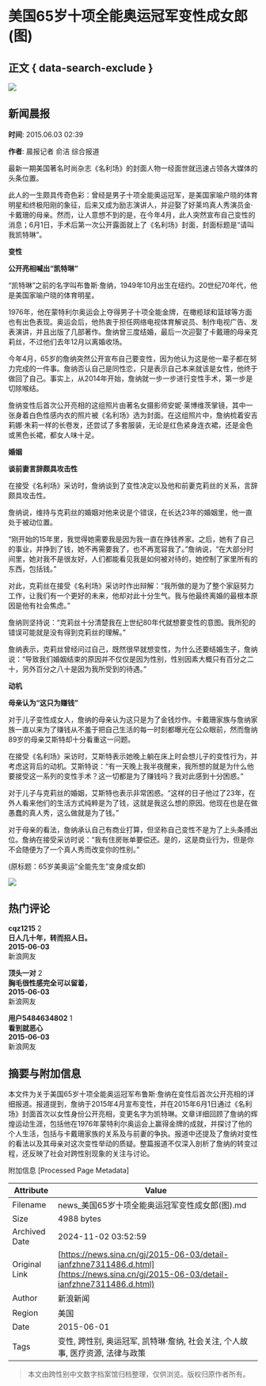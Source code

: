 # 美国65岁十项全能奥运冠军变性成女郎(图)

## 正文 { data-search-exclude }


![](//n.sinaimg.cn/sinacn/20170516/1212-fyfeutq0813373.jpg)

## 新闻晨报

**时间**: 2015.06.03 02:39

**作者**: 晨报记者 俞洁 综合报道

最新一期美国著名时尚杂志《名利场》的封面人物一经面世就迅速占领各大媒体的头条位置。

此人的一生颇具传奇色彩：曾经是男子十项全能奥运冠军，是美国家喻户晓的体育明星和终极阳刚的象征，后来又成为励志演讲人，并迎娶了好莱坞真人秀演员金·卡戴珊的母亲。然而，让人意想不到的是，在今年4月，此人突然宣布自己变性的消息；6月1日，手术后第一次公开露面就上了《名利场》封面，封面标题是“请叫我凯特琳”。

**变性**

**公开亮相喊出“凯特琳”**

“凯特琳”之前的名字叫布鲁斯·詹纳，1949年10月出生在纽约。20世纪70年代，他是美国家喻户晓的体育明星。

1976年，他在蒙特利尔奥运会上夺得男子十项全能金牌，在橄榄球和篮球等方面也有出色表现。奥运会后，他热衷于担任网络电视体育解说员、制作电视广告、发表演讲，并且出版了几部著作。詹纳曾三度结婚，最后一次迎娶了卡戴珊的母亲克莉丝，不过他们去年12月以离婚收场。

今年4月，65岁的詹纳突然公开宣布自己要变性，因为他认为这是他一辈子都在努力完成的一件事。詹纳否认自己是同性恋，只是表示自己本来就该是女性，他终于做回了自己。事实上，从2014年开始，詹纳就一步一步进行变性手术，第一步是切除喉结。

詹纳变性后首次公开亮相的这组照片由著名女摄影师安妮·莱博维茨掌镜，其中一张身着白色性感内衣的照片被《名利场》选为封面。在这组照片中，詹纳梳着安吉莉娜·朱莉一样的长卷发，还尝试了多套服装，无论是红色紧身连衣裙，还是金色或黑色长裙，都女人味十足。

**婚姻**

**谈前妻言辞颇具攻击性**

在接受《名利场》采访时，詹纳谈到了变性决定以及他和前妻克莉丝的关系，言辞颇具攻击性。

詹纳说，维持与克莉丝的婚姻对他来说是个错误，在长达23年的婚姻里，他一直处于被动位置。

“刚开始的15年里，我觉得她需要我是因为我一直在挣钱养家。之后，她有了自己的事业，并挣到了钱，她不再需要我了，也不再宽容我了。”詹纳说，“在大部分时间里，她对我不是很友好，人们都能看见我是如何被对待的，她控制了家里所有的东西，包括钱。”

对此，克莉丝在接受《名利场》采访时作出辩解：“我所做的是为了整个家庭努力工作，让我们有一个更好的未来，他却对此十分生气。我与他最终离婚的最根本原因是他有社会焦虑。”

詹纳则坚持说：“克莉丝十分清楚我在上世纪80年代就想要变性的意图。我所犯的错误可能就是没有得到克莉丝的理解。”

詹纳表示，克莉丝曾经问过自己，既然很早就想变性，为什么还要结婚生子，詹纳说：“导致我们婚姻结束的原因并不仅仅是因为性别，性别因素大概只有百分之二十，另外百分之八十是因为我所受到的待遇。”

**动机**

**母亲认为“这只为赚钱”**

对于儿子变性成女人，詹纳的母亲认为这只是为了金钱炒作。卡戴珊家族与詹纳家族一直以来为了赚钱从不羞于把自己生活的每一时刻都曝光在公众眼前，然而詹纳89岁的母亲艾斯特却十分看重这一问题。

在接受《名利场》采访时，艾斯特表示她晚上躺在床上时会想儿子的变性行为，并考虑这背后的动机。艾斯特说：“有一天晚上我半夜醒来，我所想的就是为什么他要接受这一系列的变性手术？这一切都是为了赚钱吗？我对此感到十分困惑。”

对于儿子与克莉丝的婚姻，艾斯特也表示非常困惑。“这样的日子他过了23年，在外人看来他们的生活方式纯粹是为了钱，这就是我这么想的原因。他现在也是在做愚蠢的真人秀，这么做就是为了钱。”

对于母亲的看法，詹纳承认自己有商业打算，但坚称自己变性不是为了上头条搏出位。詹纳在接受采访时说：“我有住房账单要偿还。是的，这是商业行为，但是你不会随便为了一个真人秀而改变你的性别。”

(原标题：65岁美奥运“全能先生”变身成女郎)

![](//n.sinaimg.cn/default/2fb77759/20151125/320X320.png)

## 热门评论

**cqz1215** 2  
**日人几十年，转而招人日。**  
**2015-06-03**  
新浪网友

**顶头一对** 2  
**胸毛很性感完全可以留着，**  
**2015-06-03**  
新浪网友

**用户5484634802** 1  
**看到就恶心**  
**2015-06-03**  
新浪网友

## 摘要与附加信息

<!-- tcd_abstract -->
本文件为关于美国65岁十项全能奥运冠军布鲁斯·詹纳在变性后首次公开亮相的详细报道。报道提到，詹纳于2015年4月宣布变性，并在2015年6月1日通过《名利场》封面首次以女性身份公开亮相，变更名字为凯特琳。文章详细回顾了詹纳的辉煌运动生涯，包括他在1976年蒙特利尔奥运会上赢得金牌的成就，并探讨了他的个人生活，包括与卡戴珊家族的关系及与前妻的争执。报道中还提及了詹纳对变性的看法以及其母亲对这次变性举动的质疑。整篇报道不仅深入剖析了詹纳的转变过程，还反映了社会对跨性别现象的关注与讨论。
<!-- tcd_abstract_end -->

附加信息 [Processed Page Metadata]

| Attribute       | Value                                  |
|-----------------|----------------------------------------|
| Filename        | news_美国65岁十项全能奥运冠军变性成女郎(图).md                             |
| Size            | 4988 bytes                           |
| Archived Date   | 2024-11-02 03:52:59                             |
| Original Link   | [https://news.sina.cn/gj/2015-06-03/detail-ianfzhne7311486.d.html](https://news.sina.cn/gj/2015-06-03/detail-ianfzhne7311486.d.html)                       |
| Author          | 新浪新闻                               |
| Region          | 美国                               |
| Date            | 2015-06-01                                 |
| Tags            | 变性, 跨性别, 奥运冠军, 凯特琳·詹纳, 社会关注, 个人故事, 医疗资源, 法律与政策                                 |
>
> 本文由跨性别中文数字档案馆归档整理，仅供浏览。版权归原作者所有。
>